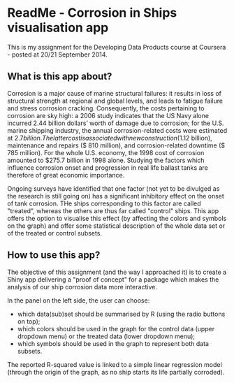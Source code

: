 ReadMe - Corrosion in Ships visualisation app
============

This is my assignment for the Developing Data Products course at Coursera - posted at 20/21 September 2014.


## What is this app about? ##
Corrosion is a major cause of marine structural failures: it results in loss of structural strength at regional and global levels, and leads to fatigue failure and stress corrosion cracking. Consequently, the costs pertaining to corrosion are sky high: a 2006 study indicates that the US Navy alone incurred 2.44 billion dollars’ worth of damage due to corrosion; for the U.S. marine shipping industry, the annual corrosion-related costs were estimated at $2.7 billion. The latter cost is associated with new construction ($1.12 billion), maintenance and repairs ($ 810 million), and corrosion-related downtime ($ 785 million). For the whole U.S. economy, the 1998 cost of corrosion amounted to $275.7 billion in 1998 alone. 
Studying the factors which influence corrosion onset and progression in real life ballast tanks are therefore of great economic importance. 

Ongoing surveys have identified that one factor (not yet to be divulged as the research is still going on) has a significant inhibitory effect on the onset of tank corrosion. THe ships corresponding to this factor are called "treated", whereas the others are thus far called "control" ships. This app offers the option to visualise this effect (by affecting the colors and symbols on the graph) and offer some statistical description of the whole data set or of the treated or control subsets. 


## How to use this app? ##
The objective of this assignment (and the way I approached it) is to create a Shiny app delivering a "proof of concept" for a package which makes the analysis of our ship corrosion data more interactive. 

In the panel on the left side, the user can choose: 

- which data(sub)set should be summarised by R (using the radio buttons on top);
- which colors should be used in the graph for the control data (upper dropdown menu) or the treated data (lower dropdown menu); 
- which symbols should be used in the graph to represent both data subsets. 

The reported R-squared value is linked to a simple linear regression model (through the origin of the graph, as no ship starts its life partially corroded). 

